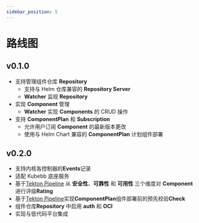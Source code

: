 ```yaml
---
sidebar_position: 5
---
```


# 路线图

## v0.1.0

- 支持管理组件仓库 **Repository**
  - 支持与 Helm 仓库兼容的 **Repository Server**
  - **Watcher** 监视 **Repository**
- 实现 **Component** 管理
  - **Watcher** 实现 **Components** 的 CRUD 操作
- 支持 **ComponentPlan** 和 **Subscription**
  - 允许用户订阅 **Component** 的最新版本更改
  - 使用与 Helm Chart 兼容的 **ComponentPlan** 计划组件部署

## v0.2.0

- 支持内核各控制器的**Events**记录
- 适配 Kubebb 底座服务
- 基于[Tekton Pipeline](https://tekton.dev/) 从 **安全性**、**可靠性** 和 **可用性** 三个维度对 **Component** 进行评级**Rating**
- 基于[Tekton Pipeline](https://tekton.dev/)实现**ComponentPlan**组件部署前的预先校验**Check**
- 组件仓库**Repository** 中启用 **auth** 和 **OCI**
- 实现与低代码平台集成
